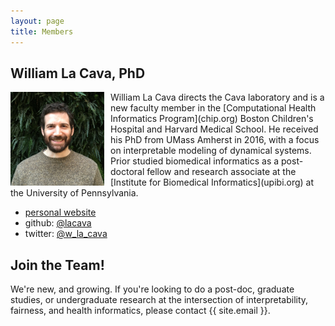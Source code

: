 ```yaml
---
layout: page
title: Members
---
```


## William La Cava, PhD 

<img style="float: left; padding: 0px 10px 0px 0px;" width="150" height="150" src="/files/profile_pic_small.JPG" alt="pic of William La Cava"/>
William La Cava directs the Cava laboratory and is a new faculty member in the [Computational Health Informatics Program](chip.org) Boston Children's Hospital and Harvard Medical School. 
He received his PhD from UMass Amherst in 2016, with a focus on interpretable modeling of dynamical systems. 
Prior studied biomedical informatics as a post-doctoral fellow and research associate at the [Institute for Biomedical Informatics](upibi.org) at the University of Pennsylvania. 

- [personal website](williamlacava.com)
- github: [@lacava](github.com/lacava)
- twitter: [@w_la_cava](twitter.com/w_la_cava)


## Join the Team!

We're new, and growing. 
If you're looking to do a post-doc, graduate studies, or undergraduate research at the intersection of interpretability, fairness, and health informatics, please contact {{ site.email }}. 
